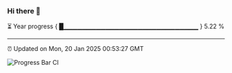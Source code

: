 ### Hi there 👋

⏳ Year progress { █▁▁▁▁▁▁▁▁▁▁▁▁▁▁▁▁▁▁▁▁▁▁▁▁▁▁▁▁▁ } 5.22 %

---

⏰ Updated on Mon, 20 Jan 2025 00:53:27 GMT

![Progress Bar CI](https://github.com/code-lakshay/GitHub-Actions-Demo/workflows/Progress%20Bar%20CI/badge.svg)
